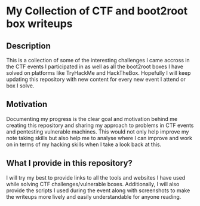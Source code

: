 # My Collection of CTF and boot2root box writeups

## Description 
This is a collection of some of the interesting challenges I came accross in the CTF events I participated in as well as all the boot2root boxes I have solved on platforms like TryHackMe and HackTheBox. Hopefully I will keep updating this repository with new content for every new event I attend or box I solve. 

## Motivation
Documenting my progress is the clear goal and motivation behind me creating this repository and sharing my approach to problems in CTF events and pentesting vulnerable machines. This would not only help improve my note taking skills but also help me to analyse where I can improve and work on in terms of my hacking skills when I take a look back at this.


## What I provide in this repository?
I will try my best to provide links to all the tools and websites I have used while solving CTF challenges/vulnerable boxes. Additionally, I will also provide the scripts I used during the event along with screenshots to make the writeups more lively and easily understandable for anyone reading.


